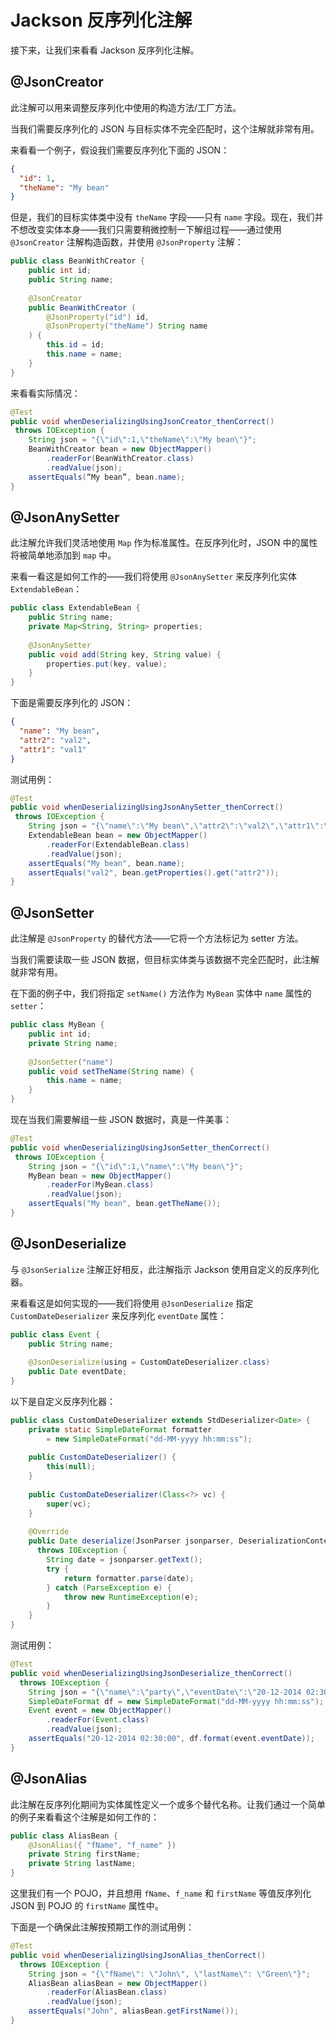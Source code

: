 # Jackson 反序列化注解

接下来，让我们来看看 Jackson 反序列化注解。

## @JsonCreator

此注解可以用来调整反序列化中使用的构造方法/工厂方法。

当我们需要反序列化的 JSON 与目标实体不完全匹配时，这个注解就非常有用。

来看看一个例子，假设我们需要反序列化下面的 JSON：

```json
{
  "id": 1,
  "theName": "My bean"
}
```

但是，我们的目标实体类中没有 `theName` 字段——只有 `name` 字段。现在，我们并不想改变实体本身——我们只需要稍微控制一下解组过程——通过使用 `@JsonCreator` 注解构造函数，并使用 `@JsonProperty` 注解：

```java
public class BeanWithCreator {
    public int id;
    public String name;
    
    @JsonCreator
    public BeanWithCreator (
        @JsonProperty("id") id,
        @JsonProperty("theName") String name
    ) {
        this.id = id;
        this.name = name;
    }
}
```

来看看实际情况：

```java
@Test
public void whenDeserializingUsingJsonCreator_thenCorrect()
 throws IOException {
    String json = "{\"id\":1,\"theName\":\"My bean\"}";
    BeanWithCreator bean = new ObjectMapper()
        .readerFor(BeanWithCreator.class)
        .readValue(json);
    assertEquals(“My bean”, bean.name);
}
```

## @JsonAnySetter

此注解允许我们灵活地使用 `Map` 作为标准属性。在反序列化时，JSON 中的属性将被简单地添加到 `map` 中。

来看一看这是如何工作的——我们将使用 `@JsonAnySetter` 来反序列化实体 `ExtendableBean`：

```java
public class ExtendableBean {
    public String name;
    private Map<String, String> properties;
    
    @JsonAnySetter
    public void add(String key, String value) {
        properties.put(key, value);
    }
}
```

下面是需要反序列化的 JSON：

```json
{
  "name": "My bean",
  "attr2": "val2",
  "attr1": "val1"
}
```

测试用例：

```java
@Test
public void whenDeserializingUsingJsonAnySetter_thenCorrect()
 throws IOException {
    String json = "{\"name\":\"My bean\",\"attr2\":\"val2\",\"attr1\":\"val1\"}";
    ExtendableBean bean = new ObjectMapper()
        .readerFor(ExtendableBean.class)
        .readValue(json);
    assertEquals("My bean", bean.name);
    assertEquals("val2", bean.getProperties().get("attr2"));
}
```

## @JsonSetter

此注解是 `@JsonProperty` 的替代方法——它将一个方法标记为 setter 方法。

当我们需要读取一些 JSON 数据，但目标实体类与该数据不完全匹配时，此注解就非常有用。

在下面的例子中，我们将指定 `setName()` 方法作为 `MyBean` 实体中 `name` 属性的 `setter`：

```java
public class MyBean {
    public int id;
    private String name;
    
    @JsonSetter("name")
    public void setTheName(String name) {
        this.name = name;
    }
}
```

现在当我们需要解组一些 JSON 数据时，真是一件美事：

```java
@Test
public void whenDeserializingUsingJsonSetter_thenCorrect()
 throws IOException {
    String json = "{\"id\":1,\"name\":\"My bean\"}";
    MyBean bean = new ObjectMapper()
        .readerFor(MyBean.class)
        .readValue(json);
    assertEquals("My bean", bean.getTheName());
}
```

## @JsonDeserialize

与 `@JsonSerialize` 注解正好相反，此注解指示 Jackson 使用自定义的反序列化器。

来看看这是如何实现的——我们将使用 `@JsonDeserialize` 指定 `CustomDateDeserializer` 来反序列化 `eventDate` 属性：

```java
public class Event {
    public String name;
    
    @JsonDeserialize(using = CustomDateDeserializer.class)
    public Date eventDate;
}
```

以下是自定义反序列化器：

```java
public class CustomDateDeserializer extends StdDeserializer<Date> {
    private static SimpleDateFormat formatter
        = new SimpleDateFormat("dd-MM-yyyy hh:mm:ss");
    
    public CustomDateDeserializer() {
        this(null);
    }
    
    public CustomDateDeserializer(Class<?> vc) {
        super(vc);
    }
    
    @Override
    public Date deserialize(JsonParser jsonparser, DeserializationContext context)
      throws IOException {
        String date = jsonparser.getText();
        try {
            return formatter.parse(date);
        } catch (ParseException e) {
            throw new RuntimeException(e);
        }
    }
}
```

测试用例：

```java
@Test
public void whenDeserializingUsingJsonDeserialize_thenCorrect()
  throws IOException {
    String json = "{\"name\":\"party\",\"eventDate\":\"20-12-2014 02:30:00\"}";
    SimpleDateFormat df = new SimpleDateFormat("dd-MM-yyyy hh:mm:ss");
    Event event = new ObjectMapper()
        .readerFor(Event.class)
        .readValue(json);
    assertEquals("20-12-2014 02:30:00", df.format(event.eventDate));
}
```

## @JsonAlias

此注解在反序列化期间为实体属性定义一个或多个替代名称。让我们通过一个简单的例子来看看这个注解是如何工作的：

```java
public class AliasBean {
    @JsonAlias({ "fName", "f_name" })
    private String firstName; 
    private String lastName;
}
```

这里我们有一个 POJO，并且想用 `fName`、`f_name` 和 `firstName` 等值反序列化 JSON 到 POJO 的 `firstName` 属性中。

下面是一个确保此注解按预期工作的测试用例：

```java
@Test
public void whenDeserializingUsingJsonAlias_thenCorrect()
  throws IOException {
    String json = "{\"fName\": \"John\", \"lastName\": \"Green\"}";
    AliasBean aliasBean = new ObjectMapper()
        .readerFor(AliasBean.class)
        .readValue(json);
    assertEquals("John", aliasBean.getFirstName());
}
```
